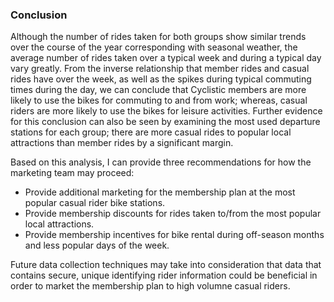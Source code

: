 ### Conclusion
Although the number of rides taken for both groups show similar trends over the course of the year corresponding with seasonal weather, the average number of rides taken over a typical week and during a typical day vary greatly.  From the inverse relationship that member rides and casual rides have over the week, as well as the spikes during typical commuting times during the day, we can conclude that Cyclistic members are more likely to use the bikes for commuting to and from work; whereas, casual riders are more likely to use the bikes for leisure activities.  Further evidence for this conclusion can also be seen by examining the most used departure stations for each group; there are more casual rides to popular local attractions than member rides by a significant margin.  

Based on this analysis, I can provide three recommendations for how the marketing team may proceed:
- Provide additional marketing for the membership plan at the most popular casual rider bike stations.
- Provide membership discounts for rides taken to/from the most popular local attractions.
- Provide membership incentives for bike rental during off-season months and less popular days of the week.

Future data collection techniques may take into consideration that data that contains secure, unique identifying rider information could be beneficial in order to market the membership plan to high volumne casual riders.
